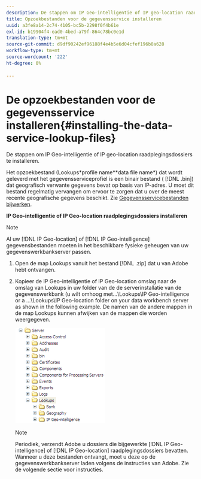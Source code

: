 ```yaml
---
description: De stappen om IP Geo-intelligentie of IP geo-location raadplegingsdossiers te installeren.
title: Opzoekbestanden voor de gegevensservice installeren
uuid: a3fe8a14-2c74-4105-bc5b-2298f0f4b61e
exl-id: b19904f4-ead0-4bed-a79f-864c78bc0e1d
translation-type: tm+mt
source-git-commit: d9df90242ef96188f4e4b5e6d04cfef196b0a628
workflow-type: tm+mt
source-wordcount: '222'
ht-degree: 0%

---
```


# De opzoekbestanden voor de gegevensservice installeren{#installing-the-data-service-lookup-files}

De stappen om IP Geo-intelligentie of IP geo-location raadplegingsdossiers te installeren.

Het opzoekbestand (Lookups\*profile name*\*data file name*) dat wordt geleverd met het gegevensserviceprofiel is een binair bestand ( [!DNL .bin]) dat geografisch verwante gegevens bevat op basis van IP-adres. U moet dit bestand regelmatig vervangen om ervoor te zorgen dat u over de meest recente geografische gegevens beschikt. Zie [Gegevensservicebestanden bijwerken](../../../../home/c-geo-oview/c-wk-data-svcs/c-updt-data-svc-files.md#concept-2b3d11e4cb814fc09add5de58a87045c).

**IP Geo-intelligentie of IP Geo-location raadplegingsdossiers installeren**

>[!NOTE]
>
>Al uw [!DNL IP Geo-location] of [!DNL IP Geo-intelligence] gegevensbestanden moeten in het beschikbare fysieke geheugen van uw gegevenswerkbankserver passen.

1. Open de map Lookups vanuit het bestand [!DNL .zip] dat u van Adobe hebt ontvangen.
1. Kopieer de IP Geo-intelligentie of IP Geo-location omslag naar de omslag van Lookups in uw folder van de de serverinstallatie van de gegevenswerkbank (u wilt omhoog met...\Lookups\IP Geo-intelligence or a ...\Lookups\IP Geo-location folder on your data workbench server as shown in the following example. De namen van de andere mappen in de map Lookups kunnen afwijken van de mappen die worden weergegeven.

   ![Stapinfo](assets/Geo_installLookups_dirIP.png)

   >[!NOTE]
   >
   >Periodiek, verzendt Adobe u dossiers die bijgewerkte [!DNL IP Geo-intelligence] of [!DNL IP Geo-location] raadplegingsdossiers bevatten. Wanneer u deze bestanden ontvangt, moet u deze op de gegevenswerkbankserver laden volgens de instructies van Adobe. Zie de volgende sectie voor instructies.
